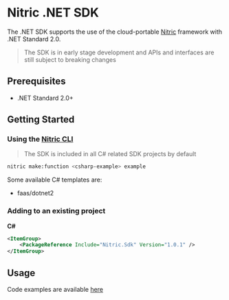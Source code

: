 # Nitric .NET SDK
The .NET SDK supports the use of the cloud-portable [Nitric](https://nitric.io) framework with .NET Standard 2.0.
> The SDK is in early stage development and APIs and interfaces are still subject to breaking changes

## Prerequisites
- .NET Standard 2.0+

## Getting Started


### Using the [Nitric CLI](https://github.com/nitric-tech/cli)
> The SDK is included in all C# related SDK projects by default

```bash
nitric make:function <csharp-example> example
```

Some available C# templates are:

* faas/dotnet2

### Adding to an existing project
**C#**
```xml
<ItemGroup>
    <PackageReference Include="Nitric.Sdk" Version="1.0.1" />
</ItemGroup>
```

## Usage
Code examples are available [here](https://nitrictech.github.io/dotnet-sdk/)